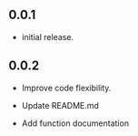 ## 0.0.1

* initial release.

## 0.0.2

* Improve code flexibility.

* Update README.md

* Add function documentation